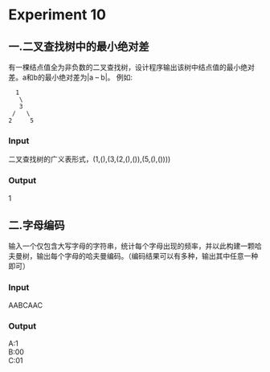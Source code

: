 # Experiment 10
## 一.二叉查找树中的最小绝对差
有一棵结点值全为非负数的二叉查找树，设计程序输出该树中结点值的最小绝对差。a和b的最小绝对差为|a – b|。
例如:
``` 
  1  
   \   
   3  
 /   \   
2     5 
```
### Input
二叉查找树的广义表形式，(1,(),(3,(2,(),()),(5,(),())))  
### Output
1   


## 二.字母编码
输入一个仅包含大写字母的字符串，统计每个字母出现的频率，并以此构建一颗哈夫曼树，输出每个字母的哈夫曼编码。（编码结果可以有多种，输出其中任意一种即可） 
### Input
AABCAAC   
### Output  
A:1   
B:00   
C:01    
